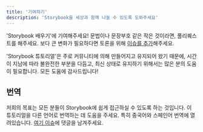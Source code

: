```yaml
---
title: '기여하기'
description: 'Storybook을 세상과 함께 나눌 수 있도록 도와주세요'
---
```



'Storybook 배우기'에 기여해주세요! 문법이나 문장부호 같은 작은 것이라면, 풀리퀘스트를 해주세요. 보다 큰 변화가 필요하다면 토론을 위해 [이슈를 추가](https://github.com/chromaui/learnstorybook.com/issues)해주세요.

'Storybook 튜토리얼'은 주로 커뮤니티에 의해 만들어지고 유지되어 왔기 때문에, 시간이 지남에 따라 불완전한 부분을 다듬고, 최신 상태로 유지하기 위해서는 많은 분의 도움이 필요합니다. 모든 도움에 감사드립니다!


## 번역

저희의 목표는 모든 분들이 Storybook에 쉽게 접근하실 수 있도록 하는 것입니다. 이 튜토리얼을 다른 언어로 번역하는 데 도움을 주세요. 특히 중국어와 스페인어 번역에 열려있습니다. [여기 이슈](https://github.com/chromaui/learnstorybook.com/issues/3)에 댓글을 남겨주세요.
